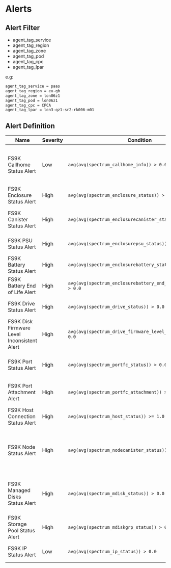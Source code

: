 
# Alerts

## Alert Filter

- agent_tag_service
- agent_tag_region
- agent_tag_zone
- agent_tag_pod
- agent_tag_cpc
- agent_tag_lpar

e.g:

```txt
agent_tag_service = paas
agent_tag_region = eu-gb
agent_tag_zone = lon06z1
agent_tag_pod = lon06z1
agent_tag_cpc = CPCA
agent_tag_lpar = lon3-qz1-sr2-rk006-m01
```

## Alert Definition

| Name | Severity | Condition | Value | Segments | Description |
| --- | --- | --- | --- | --- | --- |
| FS9K Callhome Status Alert | Low | `avg(avg(spectrum_callhome_info)) > 0.0` | `0`: status --enabled, connection --active<br>`1`: status --disabled<br>`2`: status --enabled, connection in ["error", "untried"] | resource | Alert when Callhome status is disabled/inctive. |
| FS9K Enclosure Status Alert | High | `avg(avg(spectrum_enclosure_status)) > 0.0` | `0`: online<br>`1`: offline<br>`2`: degraded | resource<br>enclosure_id | Alert when the enclosure status is offline/degraded. |
| FS9K Canister Status Alert | High | `avg(avg(spectrum_enclosurecanister_status)) > 0.0` | `0`: online<br>`1`: offline<br>`2`: degraded | resource<br>enclosure_id<br>canister_id<br>node_name | Alert when canister status is offline/degraded. |
| FS9K PSU Status Alert | High | `avg(avg(spectrum_enclosurepsu_status)) > 0.0` | `0`: online<br>`1`: offline<br>`2`: degraded | resource<br>enclosure_id<br>psu_id | Alert when PSU status is offline/degraded. |
| FS9K Battery Status Alert | High | `avg(avg(spectrum_enclosurebattery_status)) > 0.0` | `0`: online<br>`1`: offline<br>`2`: degraded | resource<br>enclosure_id<br>battery_id | Alert when the battery status is offline/degraded. |
| FS9K Battery End of Life Alert | High | `avg(avg(spectrum_enclosurebattery_end_of_life_warning)) > 0.0` | `0`: no<br>`1`: yes | resource<br>enclosure_id<br>battery_id | Alert when the battery end of life warning is on. |
| FS9K Drive Status Alert | High | `avg(avg(spectrum_drive_status)) > 0.0` | `0`: online<br>`1`: offline<br>`2`: degraded | resource<br>drive_id | Alert when drive status is offline/degraded. |
| FS9K Disk Firmware Level Inconsistent Alert | High | `avg(avg(spectrum_drive_firmware_level_consistency)) > 0.0` | `0`: consistent<br>`1`: inconsistent | resource | Alert when disk drive firmware level is inconsistent. |
| FS9K Port Status Alert | High | `avg(avg(spectrum_portfc_status)) > 0.0` | `0`: active<br>`1`: inactive_configured<br>`2`: inactive_unconfigured | resource<br>node_name<br>port_id<br>wwpn | Alert when port status is not active. |
| FS9K Port Attachment Alert | High | `avg(avg(spectrum_portfc_attachment)) > 0.0` | `0`: yes<br>`1`: no | resource<br>node_name<br>port_id<br>wwpn | Alert when port is not attached to a FC switch. |
| FS9K Host Connection Status Alert | High | `avg(avg(spectrum_host_status)) >= 1.0` | `0`: online<br>`1`: offline<br>`2`: degraded | resource<br>host_name | Alert when host connection status is offline/degraded. |
| FS9K Node Status Alert | High | `avg(avg(spectrum_nodecanister_status)) > 0.0` | `0`: online<br>`1`: offline<br>`2`: service<br>`3`: flushing<br>`4`: pending<br>`5`: adding<br>`6`: deleting | resource<br>node_name | Alert when node status is not online. |
| FS9K Managed Disks Status Alert | High | `avg(avg(spectrum_mdisk_status)) > 0.0` | `0`: online<br>`1`: offline<br>`2`: excluded<br>`3`: degraded_paths<br>`4`: degraded_ports<br>`5`: degraded | resource<br>pod_name<br>mdisk_name | Alert when managed disks status is not online. |
| FS9K Storage Pool Status Alert | High | `avg(avg(spectrum_mdiskgrp_status)) > 0.0` | `0`: online<br>`1`: offline<br>`2`: others | resource<br>pool_name | Alert when storage pool status is not online. |
| FS9K IP Status Alert | Low | `avg(avg(spectrum_ip_status)) > 0.0` | `0`: connectable<br>`1`: unreachable | resource<br>ip_name<br>ip_address | Alert when PSYS/SSYS/SVC1/SVC2 IP is unreachable. |
